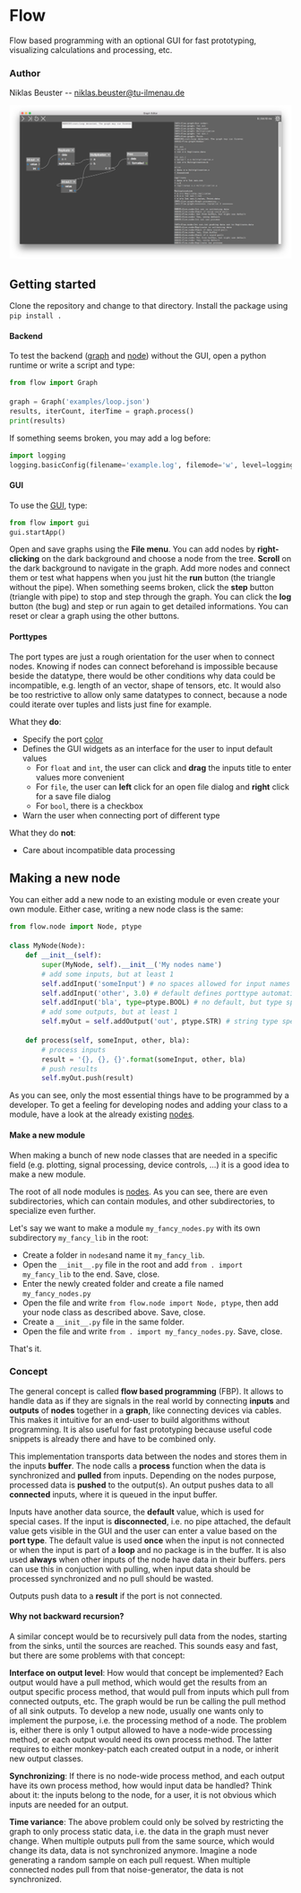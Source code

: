 # Flow
Flow based programming with an optional GUI for fast prototyping, visualizing calculations and processing, etc.

### Author
Niklas Beuster -- niklas.beuster@tu-ilmenau.de


![Showcase](Showcase.png)

## Getting started
Clone the repository and change to that directory. 
Install the package using `pip install .`

#### Backend
To test the backend ([graph](flow/graph.py) and [node](flow/node.py)) without the GUI, open a python runtime or write a script and type:

```python
from flow import Graph

graph = Graph('examples/loop.json')
results, iterCount, iterTime = graph.process()
print(results)
```

If something seems broken, you may add a log before:

```python
import logging
logging.basicConfig(filename='example.log', filemode='w', level=logging.DEBUG)
```

#### GUI
To use the [GUI](flow/gui.py), type:

```python
from flow import gui
gui.startApp()
```

Open and save graphs using the **File menu**.
You can add nodes by **right-clicking** on the dark background and choose a node from the tree.
**Scroll** on the dark background to navigate in the graph.
Add more nodes and connect them or test what happens when you just hit the **run** button (the triangle without the pipe).
When something seems broken, click the **step** button (triangle with pipe) to stop and step through the graph.
You can click the **log** button (the bug) and step or run again to get detailed informations.
You can reset or clear a graph using the other buttons.

#### Porttypes
The port types are just a rough orientation for the user when to connect nodes.
Knowing if nodes can connect beforehand is impossible because beside the datatype, there would be other conditions why data could be incompatible, e.g. length of an vector, shape of tensors, etc.
It would also be too restrictive to allow only same datatypes to connect, because a node could iterate over tuples and lists just fine for example.

What they **do**:
- Specify the port [color](flow/gui.py)
- Defines the GUI widgets as an interface for the user to input default values
	- For `float` and `int`, the user can click and **drag** the inputs title to enter values more convenient
	- For `file`, the user can **left** click for an open file dialog and **right** click for a save file dialog
	- For `bool`, there is a checkbox
- Warn the user when connecting port of different type

What they do **not**:
- Care about incompatible data processing


## Making a new node
You can either add a new node to an existing module or even create your own module.
Either case, writing a new node class is the same:

```python
from flow.node import Node, ptype

class MyNode(Node):
	def __init__(self):
		super(MyNode, self).__init__('My nodes name')
		# add some inputs, but at least 1
		self.addInput('someInput') # no spaces allowed for input names
		self.addInput('other', 3.0) # default defines porttype automatically
		self.addInput('bla', type=ptype.BOOL) # no default, but type specified
		# add some outputs, but at least 1
		self.myOut = self.addOutput('out', ptype.STR) # string type specified
	
	def process(self, someInput, other, bla):
		# process inputs
		result = '{}, {}, {}'.format(someInput, other, bla)
		# push results
		self.myOut.push(result)
```

As you can see, only the most essential things have to be programmed by a developer.
To get a feeling for developing nodes and adding your class to a module, have a look at the already existing [nodes](flow/nodes/).

#### Make a new module
When making a bunch of new node classes that are needed in a specific field (e.g. plotting, signal processing, device controls, ...) it is a good idea to make a new module.

The root of all node modules is [nodes](flow/nodes/).
As you can see, there are even subdirectories, which can contain modules, and other subdirectories, to specialize even further.

Let's say we want to make a module `my_fancy_nodes.py` with its own subdirectory `my_fancy_lib` in the root:
- Create a folder in `nodes`and name it `my_fancy_lib`.
- Open the `__init__.py` file in the root and add `from . import my_fancy_lib` to the end. Save, close.
- Enter the newly created folder and create a file named `my_fancy_nodes.py`
- Open the file and write `from flow.node import Node, ptype`, then add your node class as described above. Save, close.
- Create a `__init__.py` file in the same folder.
- Open the file and write `from . import my_fancy_nodes.py`. Save, close.

That's it.

### Concept
The general concept is called **flow based programming** (FBP). 
It allows to handle data as if they are signals in the real world by connecting **inputs** and **outputs** of **nodes** together in a **graph**, like connecting devices via cables. 
This makes it intuitive for an end-user to build algorithms without programming. 
It is also useful for fast prototyping because useful code snippets is already there and have to be combined only.

This implementation transports data between the nodes and stores them in the inputs **buffer**. 
The node calls a **process** function when the data is synchronized and **pulled** from inputs.
Depending on the nodes purpose, processed data is **pushed** to the output(s). 
An output pushes data to all **connected** inputs, where it is queued in the input buffer.

Inputs have another data source, the **default** value, which is used for special cases. 
If the input is **disconnected**, i.e. no pipe attached, the default value gets visible in the GUI and the user can enter a value based on the **port type**. 
The default value is used **once** when the input is not connected or when the input is part of a **loop** and no package is in the buffer.
It is also used **always** when other inputs of the node have data in their buffers. 
pers can use this in conjuction with pulling, when input data should be processed synchronized and no pull should be wasted.

Outputs push data to a **result** if the port is not connected. 

#### Why not backward recursion?
A similar concept would be to recursively pull data from the nodes, starting from the sinks, until the sources are reached.
This sounds easy and fast, but there are some problems with that concept:

**Interface on output level**:
How would that concept be implemented? Each output would have a pull method, which would get the results from an output specific process method, that would pull from inputs which pull from connected outputs, etc.
The graph would be run be calling the pull method of all sink outputs.
To develop a new node, usually one wants only to implement the purpose, i.e. the processing method of a node.
The problem is, either there is only 1 output allowed to have a node-wide processing method, or each output would need its own process method.
The latter requires to either monkey-patch each created output in a node, or inherit new output classes.

**Synchronizing**:
If there is no node-wide process method, and each output have its own process method, how would input data be handled?
Think about it: the inputs belong to the node, for a user, it is not obvious which inputs are needed for an output.

**Time variance**:
The above problem could only be solved by restricting the graph to only process static data, i.e. the data in the graph must never change.
When multiple outputs pull from the same source, which would change its data, data is not synchronized anymore.
Imagine a node generating a random sample on each pull request.
When multiple connected nodes pull from that noise-generator, the data is not synchronized.
